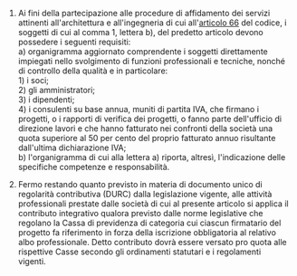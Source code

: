 1. Ai fini della partecipazione alle procedure di affidamento dei servizi attinenti all'architettura e all'ingegneria di cui all'[articolo 66](/articolo-66/1) del codice, i soggetti di cui al comma 1, lettera b), del predetto articolo devono possedere i seguenti requisiti:<br>a) organigramma aggiornato comprendente i soggetti direttamente impiegati nello svolgimento di funzioni professionali e tecniche, nonché di controllo della qualità e in particolare:<br>1) i soci;<br>2) gli amministratori;<br>3) i dipendenti;<br>4) i consulenti su base annua, muniti di partita IVA, che firmano i progetti, o i rapporti di verifica dei progetti, o fanno parte dell'ufficio di direzione lavori e che hanno fatturato nei confronti della società una quota superiore al 50 per cento del proprio fatturato annuo risultante dall'ultima dichiarazione IVA;<br>b) l'organigramma di cui alla lettera a) riporta, altresì, l'indicazione delle specifiche competenze e responsabilità.

2. Fermo restando quanto previsto in materia di documento unico di regolarità contributiva (DURC) dalla legislazione vigente, alle attività professionali prestate dalle società di cui al presente articolo si applica il contributo integrativo qualora previsto dalle norme legislative che regolano la Cassa di previdenza di categoria cui ciascun firmatario del progetto fa riferimento in forza della iscrizione obbligatoria al relativo albo professionale. Detto contributo dovrà essere versato pro quota alle rispettive Casse secondo gli ordinamenti statutari e i regolamenti vigenti.